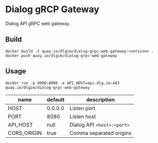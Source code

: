 Dialog gRCP Gateway
===================

Dialog API gRPC web gateway.

Build
-----

```
docker build -t quay.io/dlgim/dialog-grpc-web-gateway:<version> .
docker push quay.io/dlgim/dialog-grpc-web-gateway
```

Usage
-----

```
docker run -p 8080:8080 -e API_HOST=api.dlg.im:443 quay.io/dlgim/dialog-grpc-web-gateway
```

| name        | default | description                 |
|-------------|---------|-----------------------------|
| HOST        | 0.0.0.0 | Listen port                 |
| PORT        | 8080    | Listen host                 |
| API_HOST    | null    | Dialog API `<host>:<port>`  |
| CORS_ORIGIN | true    | Comma separated origins     |
